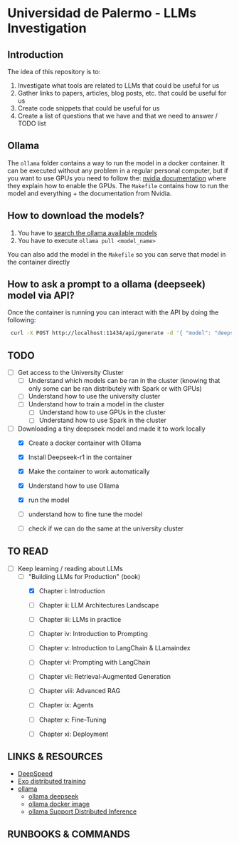 # Universidad de Palermo - LLMs Investigation

Introduction
---------------------------------------------------------------------------------------------------------------------
The idea of this repository is to:

1. Investigate what tools are related to LLMs that could be useful for us
2. Gather links to papers, articles, blog posts, etc. that could be useful for us
3. Create code snippets that could be useful for us
4. Create a list of questions that we have and that we need to answer / TODO list

Ollama
---------------------------------------------------------------------------------------------------------------------
The `ollama` folder contains a way to run the model in a docker container. It can be executed without any problem in a
regular personal computer, but if you want to use GPUs you need to follow the:
[nvidia
documentation](https://docs.nvidia.com/datacenter/cloud-native/container-toolkit/latest/install-guide.html#installation)
where they explain how to enable the GPUs. The `Makefile` contains how to run the model and everything + the
documentation from Nvidia.

## How to download the models?

1. You have to [search the ollama available models](https://ollama.com/search)
2. You have to execute `ollama pull <model_name>`

You can also add the model in the `Makefile` so you can serve that model in the container directly


## How to ask a prompt to a ollama (deepseek) model via API?

Once the container is running you can interact with the API by doing the following:

```bash
 curl -X POST http://localhost:11434/api/generate -d '{ "model": "deepseek-r1:1.5b", "prompt": "what is the capital of france?", "stream": false }'
```


TODO
---------------------------------------------------------------------------------------------------------------------
- [ ] Get access to the University Cluster
    - [ ] Understand which models can be ran in the cluster (knowing that only some can be ran distributely with Spark
      or with GPUs)
    - [ ] Understand how to use the university cluster
    - [ ] Understand how to train a model in the cluster
        - [ ] Understand how to use GPUs in the cluster
        - [ ] Understand how to use Spark in the cluster

- [ ] Downloading a tiny deepseek model and made it to work locally
    - [X] Create a docker container with Ollama
    - [X] Install Deepseek-r1 in the container
    - [X] Make the container to work automatically
    - [X] Understand how to use Ollama
    - [X] run the model
    - [ ] understand how to fine tune the model
    - [ ] check if we can do the same at the university cluster


TO READ
---------------------------------------------------------------------------------------------------------------------

- [ ] Keep learning / reading about LLMs
    - [ ] "Building LLMs for Production" (book)
        - [X] Chapter i: Introduction
        - [ ] Chapter ii: LLM Architectures Landscape
        - [ ] Chapter iii: LLMs in practice
        - [ ] Chapter iv: Introduction to Prompting
        - [ ] Chapter v: Introduction to LangChain & LLamaindex
        - [ ] Chapter vi: Prompting with LangChain
        - [ ] Chapter vii: Retrieval-Augmented Generation
        - [ ] Chapter viii: Advanced RAG
        - [ ] Chapter ix: Agents
        - [ ] Chapter x: Fine-Tuning
        - [ ] Chapter xi: Deployment


LINKS & RESOURCES
---------------------------------------------------------------------------------------------------------------------
- [DeepSpeed](https://www.deepspeed.ai/)
- [Exo distributed training](https://github.com/exo-explore/exo)
- [ollama](https://ollama.com/)
    - [ollama deepseek](https://ollama.com/library/deepseek-r1)
    - [ollama docker image](https://hub.docker.com/r/ollama/ollama)
    - [ollama Support Distributed
    Inference](https://www.reddit.com/r/LocalLLaMA/comments/1cyzi9e/llamacpp_now_supports_distributed_inference/)


RUNBOOKS & COMMANDS
---------------------------------------------------------------------------------------------------------------------
